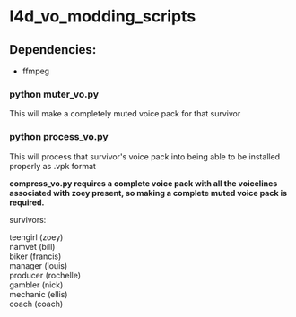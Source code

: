 # l4d_vo_modding_scripts

## Dependencies:
- ffmpeg

### python muter_vo.py <survivor>  
  
This will make a completely muted voice pack for that survivor

### python process_vo.py <survivor>  
  
This will process that survivor's voice pack into being able to be installed properly as .vpk format

**compress_vo.py requires a complete voice pack with all the voicelines associated with zoey present, so making a complete muted voice pack is required.**

survivors:  

teengirl (zoey)  
namvet (bill)  
biker (francis)   
manager (louis)  
producer (rochelle)  
gambler (nick)  
mechanic (ellis)  
coach (coach)  

